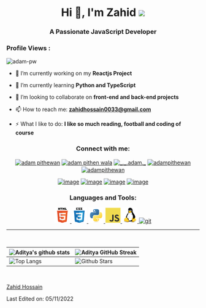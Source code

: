 <!--
**zahid0033/zahid0033** is a ✨ _special_ ✨ repository because its `README.md` (this file) appears on your GitHub profile.
-->
<h1 align="center">Hi 👋, I'm Zahid <img height="40" src="https://emoji.gg/assets/emoji/7333-parrotdance.gif"></h1>
<h3 align="center">A Passionate JavaScript Developer</h3>

<p align="right"> <h3>Profile Views :</h3> <img src="https://komarev.com/ghpvc/?username=zahid0033&label=Profile%20views&color=0e75b6&style=flat"
    alt="adam-pw" /> 
  </p>
  
- 🔭 I’m currently working on my **Reactjs Project**

- 🌱 I’m currently learning **Python and TypeScript**

- 👯 I’m looking to collaborate on **front-end and back-end projects**

- 📫 How to reach me: **zahidhossain0033@gmail.com**

- ⚡ What I like to do: **I like so much reading, football and coding of course**

<h3 align="center">Connect with me:</h3>
<div align="center">

 <p align="center">
  <a href="https://www.linkedin.com/in/zahid-hossain-9875aa119/" target="blank"><img align="center"
      src="https://raw.githubusercontent.com/rahuldkjain/github-profile-readme-generator/master/src/images/icons/Social/linked-in-alt.svg"
      alt="adam pithewan" height="30" width="40" /></a>
  <a href="https://www.facebook.com/zahidhossain123/" target="blank"><img align="center"
      src="https://raw.githubusercontent.com/rahuldkjain/github-profile-readme-generator/master/src/images/icons/Social/facebook.svg"
      alt="adam pithen wala" height="30" width="40" /></a>
  <a href="https://instagram.com/_._.adam._" target="blank"><img align="center"
      src="https://raw.githubusercontent.com/rahuldkjain/github-profile-readme-generator/master/src/images/icons/Social/instagram.svg"
      alt="_._.adam._" height="30" width="40" /></a>
  <a href="https://www.hackerrank.com/adampithewan" target="blank"><img align="center"
      src="https://raw.githubusercontent.com/rahuldkjain/github-profile-readme-generator/master/src/images/icons/Social/hackerrank.svg"
      alt="adampithewan" height="30" width="40" /></a>
 <a href="https://twitter.com/Zahid_0033" target="blank"><img align="center"
      src="https://raw.githubusercontent.com/rahuldkjain/github-profile-readme-generator/master/src/images/icons/Social/twitter.svg"
      alt="adampithewan" height="30" width="40" /></a>
</p>
  
[![image](https://img.shields.io/badge/LinkedIn-0077B5?style=for-the-badge&logo=linkedin&logoColor=white)](https://www.linkedin.com/in/zahid-hossain-9875aa119/)
[![image](https://img.shields.io/badge/Instagram-E4405F?style=for-the-badge&logo=instagram&logoColor=white)](https://www.instagram.com/brantlauro/)
[![image](https://img.shields.io/badge/Twitter-1DA1F2?style=for-the-badge&logo=twitter&logoColor=white)](https://twitter.com/brantlauro)
[![image](https://img.shields.io/badge/Gmail-D14836?style=for-the-badge&logo=gmail&logoColor=white)](mailto:produtor.brantlauro@gmail.com)
  
</div>

<h3 align="center">Languages and Tools:</h3>

<p align="center"> 
  <a href="https://www.w3.org/html/" target="_blank"> 
    <img src="https://raw.githubusercontent.com/devicons/devicon/master/icons/html5/html5-original-wordmark.svg" alt="html5" width="40" height="40"/> 
  </a>
  <a href="https://www.w3schools.com/css/" target="_blank"> 
    <img src="https://raw.githubusercontent.com/devicons/devicon/master/icons/css3/css3-original-wordmark.svg" alt="css3" width="40" height="40"/> 
  </a> 
  <a href="https://www.python.org" target="_blank"> 
    <img src="https://raw.githubusercontent.com/devicons/devicon/master/icons/python/python-original.svg" alt="python" width="40" height="40"/> 
  </a>  
  <a href="https://developer.mozilla.org/en-US/docs/Web/JavaScript" target="_blank"> 
    <img src="https://raw.githubusercontent.com/devicons/devicon/master/icons/javascript/javascript-original.svg" alt="javascript" width="40" height="40"/> 
  </a> 
  <a href="https://www.linux.org/" target="_blank"> 
    <img src="https://raw.githubusercontent.com/devicons/devicon/master/icons/linux/linux-original.svg" alt="linux" width="40" height="40"/> 
  </a> 
  <a href="https://git-scm.com/" target="_blank"> 
    <img src="https://www.vectorlogo.zone/logos/git-scm/git-scm-icon.svg" alt="git" width="40" height="40"/> 
  </a>
</p>



------
 <br>
  

| ![Aditya's github stats](https://github-readme-stats.vercel.app/api?username=zahid0033&show_icons=true&theme=tokyonight) | ![Aditya GitHub Streak](https://github-readme-streak-stats.herokuapp.com/?user=zahid0033&theme=tokyonight) |
| --- | --- |
| ![Top Langs](https://github-readme-stats.vercel.app/api/top-langs/?username=zahid0033&theme=tokyonight) | ![Github Stars](https://github-readme-stats.vercel.app/api?username=zahid0033&show_icons=true&locale=en&count_private=true&hide_rank=true&custom_title=My%20GitHub%20Stats&disable_animations=true&theme=tokyonight) |


<br>


[Zahid Hossain](https://github.com/zahid0033)

Last Edited on: 05/11/2022
